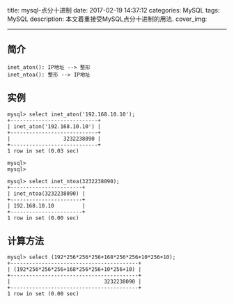 title: mysql-点分十进制
date: 2017-02-19 14:37:12
categories: MySQL
tags: MySQL
description: 本文着重接受MySQL点分十进制的用法.
cover_img:

---

## 简介
```
inet_aton(): IP地址 --> 整形
inet_ntoa(): 整形 --> IP地址
```

## 实例
```
mysql> select inet_aton('192.168.10.10');
+----------------------------+
| inet_aton('192.168.10.10') |
+----------------------------+
|                 3232238090 |
+----------------------------+
1 row in set (0.03 sec)

mysql>
mysql>

mysql> select inet_ntoa(3232238090);
+-----------------------+
| inet_ntoa(3232238090) |
+-----------------------+
| 192.168.10.10         |
+-----------------------+
1 row in set (0.00 sec)
```

## 计算方法
```
mysql> select (192*256*256*256+168*256*256+10*256+10);
+-----------------------------------------+
| (192*256*256*256+168*256*256+10*256+10) |
+-----------------------------------------+
|                              3232238090 |
+-----------------------------------------+
1 row in set (0.00 sec)
```
